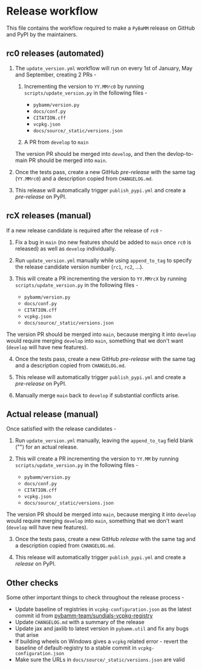# Release workflow

This file contains the workflow required to make a `PyBaMM` release on GitHub and PyPI by the maintainers.

## rc0 releases (automated)

1. The `update_version.yml` workflow will run on every 1st of January, May and September, creating 2 PRs -

   1. Incrementing the version to `YY.MMrc0` by running `scripts/update_version.py` in the following files -
      - `pybamm/version.py`
      - `docs/conf.py`
      - `CITATION.cff`
      - `vcpkg.json`
      - `docs/source/_static/versions.json`

   2. A PR from `develop` to `main`

   The version PR should be merged into `develop`, and then the devlop-to-main PR should be merged into `main`.

2. Once the tests pass, create a new GitHub *pre-release* with the same tag (`YY.MMrc0`) and a description copied from `CHANGELOG.md`.

3. This release will automatically trigger `publish_pypi.yml` and create a *pre-release* on PyPI.

## rcX releases (manual)

If a new release candidate is required after the release of `rc0` -

1. Fix a bug in `main` (no new features should be added to `main` once `rc0` is released) as well as `develop` individually.

2. Run `update_version.yml` manually while using `append_to_tag` to specify the release candidate version number (`rc1`, `rc2`, ...).

3. This will create a PR incrementing the version to `YY.MMrcX` by running `scripts/update_version.py` in the following files -
   - `pybamm/version.py`
   - `docs/conf.py`
   - `CITATION.cff`
   - `vcpkg.json`
   - `docs/source/_static/versions.json`

  The version PR should be merged into `main`, because merging it into `develop` would require merging `develop` into `main`, something that we don't want (`develop` will have new features).

4. Once the tests pass, create a new GitHub *pre-release* with the same tag and a description copied from `CHANGELOG.md`.

5. This release will automatically trigger `publish_pypi.yml` and create a *pre-release* on PyPI.

6. Manually merge `main` back to `develop` if substantial conflicts arise.

## Actual release (manual)

Once satisfied with the release candidates -

1. Run `update_version.yml` manually, leaving the `append_to_tag` field blank ("") for an actual release.

2. This will create a PR incrementing the version to `YY.MM` by running `scripts/update_version.py` in the following files -
      - `pybamm/version.py`
      - `docs/conf.py`
      - `CITATION.cff`
      - `vcpkg.json`
      - `docs/source/_static/versions.json`

  The version PR should be merged into `main`, because merging it into `develop` would require merging `develop` into `main`, something that we don't want (`develop` will have new features).

3. Once the tests pass, create a new GitHub *release* with the same tag and a description copied from `CHANGELOG.md`.

4. This release will automatically trigger `publish_pypi.yml` and create a *release* on PyPI.


## Other checks

Some other important things to check throughout the release process -

- Update baseline of registries in `vcpkg-configuration.json` as the latest commit id from [pybamm-team/sundials-vcpkg-registry](https://github.com/pybamm-team/sundials-vcpkg-registry)
- Update `CHANGELOG.md` with a summary of the release
- Update jax and jaxlib to latest version in `pybamm.util` and fix any bugs that arise
- If building wheels on Windows gives a `vcpkg` related error - revert the baseline of default-registry to a stable commit in `vcpkg-configuration.json`
- Make sure the URLs in `docs/source/_static/versions.json` are valid
